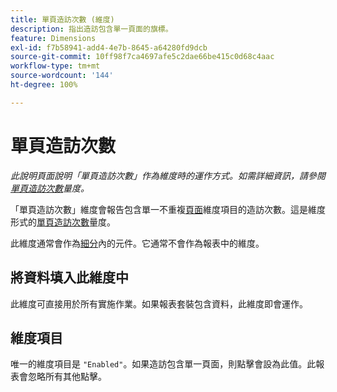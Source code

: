 ```yaml
---
title: 單頁造訪次數 (維度)
description: 指出造訪包含單一頁面的旗標。
feature: Dimensions
exl-id: f7b58941-add4-4e7b-8645-a64280fd9dcb
source-git-commit: 10ff98f7ca4697afe5c2dae66be415c0d68c4aac
workflow-type: tm+mt
source-wordcount: '144'
ht-degree: 100%

---
```


# 單頁造訪次數

*此說明頁面說明「單頁造訪次數」作為維度時的運作方式。如需詳細資訊，請參閱[單頁造訪次數](../metrics/single-page-visits.md)量度。*

「單頁造訪次數」維度會報告包含單一不重複[頁面](page.md)維度項目的造訪次數。這是維度形式的[單頁造訪次數](../metrics/single-page-visits.md)量度。

此維度通常會作為[細分](../segmentation/seg-home.md)內的元件。它通常不會作為報表中的維度。

## 將資料填入此維度中

此維度可直接用於所有實施作業。如果報表套裝包含資料，此維度即會運作。

## 維度項目

唯一的維度項目是 `"Enabled"`。如果造訪包含單一頁面，則點擊會設為此值。此報表會忽略所有其他點擊。
